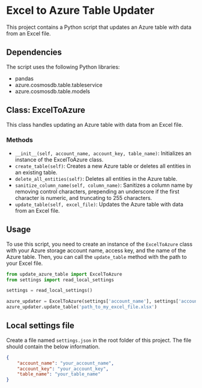 # Excel to Azure Table Updater

This project contains a Python script that updates an Azure table with data from an Excel file.

## Dependencies

The script uses the following Python libraries:

- pandas
- azure.cosmosdb.table.tableservice
- azure.cosmosdb.table.models

## Class: ExcelToAzure

This class handles updating an Azure table with data from an Excel file.

### Methods

- `__init__(self, account_name, account_key, table_name)`: Initializes an instance of the ExcelToAzure class.
- `create_table(self)`: Creates a new Azure table or deletes all entities in an existing table.
- `delete_all_entities(self)`: Deletes all entities in the Azure table.
- `sanitize_column_name(self, column_name)`: Sanitizes a column name by removing control characters, prepending an underscore if the first character is numeric, and truncating to 255 characters.
- `update_table(self, excel_file)`: Updates the Azure table with data from an Excel file.

## Usage

To use this script, you need to create an instance of the `ExcelToAzure` class with your Azure storage account name, access key, and the name of the Azure table. Then, you can call the `update_table` method with the path to your Excel file.

```python
from update_azure_table import ExcelToAzure
from settings import read_local_settings

settings = read_local_settings()

azure_updater = ExcelToAzure(settings['account_name'], settings['account_key'], settings['table_name'])
azure_updater.update_table('path_to_my_excel_file.xlsx')
```

## Local settings file

Create a file named `settings.json` in the root folder of this project. The file should contain the below information.

```json
{
    "account_name": "your_account_name",
    "account_key": "your_account_key",
    "table_name": "your_table_name"
} 
```
